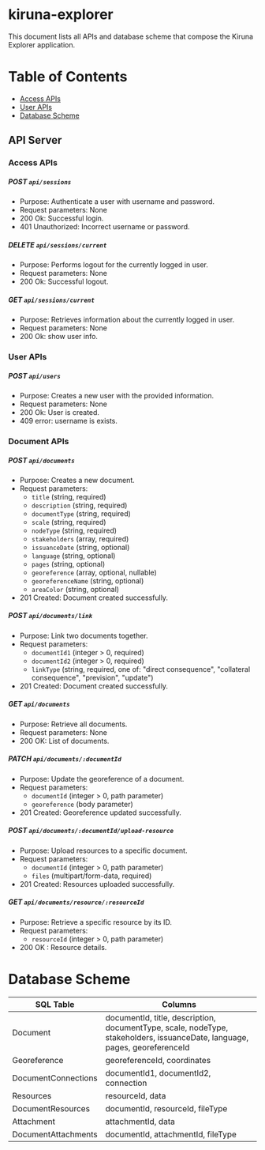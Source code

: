 # kiruna-explorer
This document lists all APIs and database scheme that compose the Kiruna Explorer application.
# Table of Contents
- [Access APIs](#access-apis)
- [User APIs](#user-apis)
- [Database Scheme](#database-scheme)

## API Server
### Access APIs

##### POST `api/sessions`
* Purpose: Authenticate a user with username and password.
* Request parameters: None
* 200 Ok: Successful login.
* 401 Unauthorized: Incorrect username or password.

##### DELETE `api/sessions/current`
* Purpose: Performs logout for the currently logged in user.
* Request parameters: None
* 200 Ok: Successful logout.

##### GET `api/sessions/current`
* Purpose: Retrieves information about the currently logged in user.
* Request parameters: None
* 200 Ok: show user info.

### User APIs

##### POST `api/users`
* Purpose: Creates a new user with the provided information.
* Request parameters: None
* 200 Ok: User is created.
* 409 error: username is exists.

### Document APIs

##### POST `api/documents`
* Purpose: Creates a new document.
* Request parameters: 
  * `title` (string, required)
  * `description` (string, required)
  * `documentType` (string, required)
  * `scale` (string, required)
  * `nodeType` (string, required)
  * `stakeholders` (array, required)
  * `issuanceDate` (string, optional)
  * `language` (string, optional)
  * `pages` (string, optional)
  * `georeference` (array, optional, nullable)
  * `georeferenceName` (string, optional)
  * `areaColor` (string, optional)
* 201 Created: Document created successfully.

##### POST `api/documents/link`
* Purpose: Link two documents together.
* Request parameters: 
  * `documentId1` (integer > 0, required)
  * `documentId2` (integer > 0, required)
  * `linkType` (string, required, one of: "direct consequence", "collateral consequence", "prevision", "update")
* 201 Created: Document created successfully.

##### GET `api/documents`
* Purpose: Retrieve all documents.
* Request parameters: None
* 200 OK: List of documents.

##### PATCH `api/documents/:documentId`
* Purpose: Update the georeference of a document.
* Request parameters: 
  * `documentId` (integer > 0, path parameter)
  * `georeference` (body parameter)
* 201 Created: Georeference updated successfully.

##### POST `api/documents/:documentId/upload-resource`
* Purpose: Upload resources to a specific document.
* Request parameters: 
  * `documentId` (integer > 0, path parameter)
  * `files` (multipart/form-data, required)
* 201 Created: Resources uploaded successfully.

##### GET `api/documents/resource/:resourceId`
* Purpose: Retrieve a specific resource by its ID.
* Request parameters: 
  * `resourceId` (integer > 0, path parameter)
* 200 OK : Resource details.

# Database Scheme

| SQL Table | Columns |
| --- | --- |
| Document | documentId, title, description, documentType, scale, nodeType, stakeholders, issuanceDate, language, pages, georeferenceId|
| Georeference| georeferenceId, coordinates |
| DocumentConnections  | documentId1, documentId2, connection|
| Resources | resourceId, data|
| DocumentResources | documentId, resourceId, fileType |
| Attachment | attachmentId, data|
| DocumentAttachments | documentId, attachmentId, fileType|

